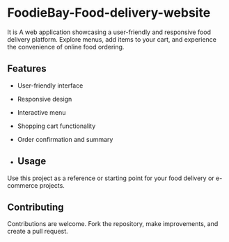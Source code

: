 # FoodieBay-Food-delivery-website
It is A web application showcasing a user-friendly and responsive food delivery platform. Explore menus, add items to your cart, and experience the convenience of online food ordering.
## Features

- User-friendly interface
- Responsive design
- Interactive menu
- Shopping cart functionality
- Order confirmation and summary

- ## Usage

Use this project as a reference or starting point for your food delivery or e-commerce projects.

## Contributing

Contributions are welcome. Fork the repository, make improvements, and create a pull request.

